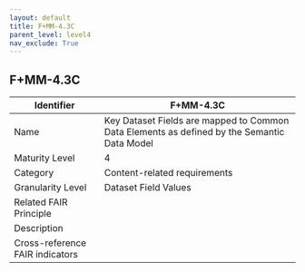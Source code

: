 ```yaml
---
layout: default
title: F+MM-4.3C
parent_level: level4
nav_exclude: True
---
```


## F+MM-4.3C

| Identifier | F+MM-4.3C |
| ---------- | ----------|
| Name | Key Dataset Fields are mapped to Common Data Elements as defined by the Semantic Data Model  |
| Maturity Level | 4 |
| Category | Content-related requirements |
| Granularity Level | Dataset Field Values |
| Related FAIR Principle | |
| Description | |
| Cross-reference FAIR indicators | |
